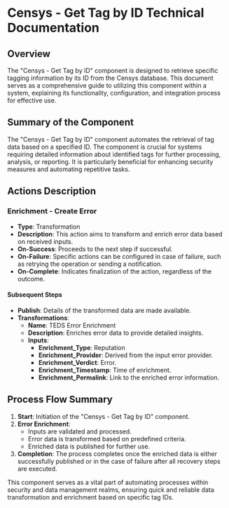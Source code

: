 # Censys - Get Tag by ID Technical Documentation

## Overview
The "Censys - Get Tag by ID" component is designed to retrieve specific tagging information by its ID from the Censys database. This document serves as a comprehensive guide to utilizing this component within a system, explaining its functionality, configuration, and integration process for effective use.

## Summary of the Component
The "Censys - Get Tag by ID" component automates the retrieval of tag data based on a specified ID. The component is crucial for systems requiring detailed information about identified tags for further processing, analysis, or reporting. It is particularly beneficial for enhancing security measures and automating repetitive tasks.

## Actions Description
### Enrichment - Create Error
- **Type**: Transformation
- **Description**: This action aims to transform and enrich error data based on received inputs.
- **On-Success**: Proceeds to the next step if successful.
- **On-Failure**: Specific actions can be configured in case of failure, such as retrying the operation or sending a notification.
- **On-Complete**: Indicates finalization of the action, regardless of the outcome.

#### Subsequent Steps
- **Publish**: Details of the transformed data are made available.
- **Transformations**:
  - **Name**: TEDS Error Enrichment
  - **Description**: Enriches error data to provide detailed insights.
  - **Inputs**:
    - **Enrichment_Type**: Reputation
    - **Enrichment_Provider**: Derived from the input error provider.
    - **Enrichment_Verdict**: Error.
    - **Enrichment_Timestamp**: Time of enrichment.
    - **Enrichment_Permalink**: Link to the enriched error information.

## Process Flow Summary
1. **Start**: Initiation of the "Censys - Get Tag by ID" component.
2. **Error Enrichment**:
   - Inputs are validated and processed.
   - Error data is transformed based on predefined criteria.
   - Enriched data is published for further use.
3. **Completion**: The process completes once the enriched data is either successfully published or in the case of failure after all recovery steps are executed.

This component serves as a vital part of automating processes within security and data management realms, ensuring quick and reliable data transformation and enrichment based on specific tag IDs.

